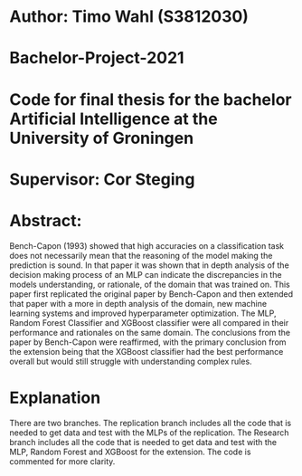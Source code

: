 # Author: Timo Wahl (S3812030)
# Bachelor-Project-2021
# Code for final thesis for the bachelor Artificial Intelligence at the University of Groningen
# Supervisor: Cor Steging

# Abstract:
Bench-Capon (1993) showed that high accuracies on a classification task does not necessarily mean that the reasoning of the model making the prediction is sound. In that paper it was shown that in depth analysis of the decision making process of an MLP can indicate the discrepancies in the models understanding, or rationale, of the domain that was trained on. This paper first replicated the original paper by Bench-Capon and then extended that paper with a more in depth analysis of the domain, new machine learning systems and improved hyperparameter optimization. The MLP, Random Forest Classifier and XGBoost classifier were all compared in their performance and rationales on the same domain. The conclusions from the paper by Bench-Capon were reaffirmed, with the primary conclusion from the extension being that the XGBoost classifier had the best performance overall but would still struggle with understanding complex rules.

# Explanation
There are two branches. The replication branch includes all the code that is needed to get data and test with the MLPs of the replication. The Research branch includes all the code that is needed to get data and test with the MLP, Random Forest and XGBoost for the extension. The code is commented for more clarity.

